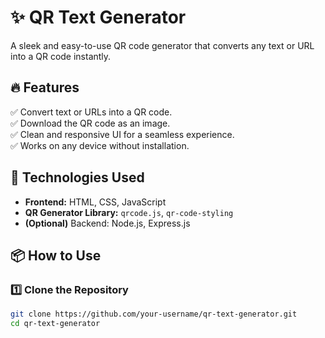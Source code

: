 # ✨ QR Text Generator

A sleek and easy-to-use QR code generator that converts any text or URL into a QR code instantly.

## 🔥 Features
✅ Convert text or URLs into a QR code.  
✅ Download the QR code as an image.  
✅ Clean and responsive UI for a seamless experience.  
✅ Works on any device without installation.  

## 🚀 Technologies Used
- **Frontend:** HTML, CSS, JavaScript  
- **QR Generator Library:** `qrcode.js`, `qr-code-styling`  
- **(Optional)** Backend: Node.js, Express.js  

## 📦 How to Use

### 1️⃣ Clone the Repository  
```sh
git clone https://github.com/your-username/qr-text-generator.git
cd qr-text-generator
